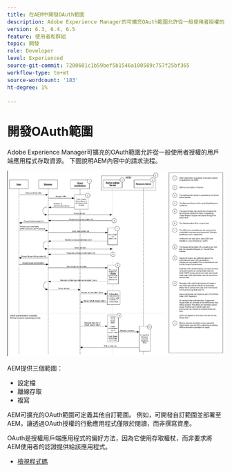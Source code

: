 ```yaml
---
title: 在AEM中開發OAuth範圍
description: Adobe Experience Manager的可擴充OAuth範圍允許從一般使用者授權的用戶端應用程式存取資源。 下圖說明AEM內容中的請求流程。
version: 6.3, 6.4, 6.5
feature: 使用者和群組
topic: 開發
role: Developer
level: Experienced
source-git-commit: 7200601c1b59bef5b1546a100589c757f25bf365
workflow-type: tm+mt
source-wordcount: '183'
ht-degree: 1%

---
```



# 開發OAuth範圍

Adobe Experience Manager可擴充的OAuth範圍允許從一般使用者授權的用戶端應用程式存取資源。 下圖說明AEM內容中的請求流程。

![Oauth作用域流](./assets/oauth-code-sample-develop/oauth-scopes-flow.png)

AEM提供三個範圍：

* 設定檔
* 離線存取
* 複寫

AEM可擴充的OAuth範圍可定義其他自訂範圍。 例如，可開發自訂範圍並部署至AEM，讓透過OAuth授權的行動應用程式僅限於閱讀，而非撰寫資產。

OAuth是授權用戶端應用程式的偏好方法，因為它使用存取權杖，而非要求將AEM使用者的認證提供給該應用程式。

* [檢視程式碼](https://github.com/Adobe-Consulting-Services/acs-aem-samples/blob/legacy/bundle/src/main/java/com/adobe/acs/samples/authentication/oauth/impl/SampleScopeWithPrivileges.java)
